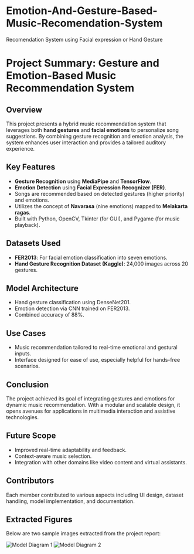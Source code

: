 # Emotion-And-Gesture-Based-Music-Recomendation-System
Recomendation System using Facial expression or Hand Gesture

# Project Summary: Gesture and Emotion-Based Music Recommendation System

## Overview
This project presents a hybrid music recommendation system that leverages both **hand gestures** and **facial emotions** to personalize song suggestions. By combining gesture recognition and emotion analysis, the system enhances user interaction and provides a tailored auditory experience.

## Key Features
- **Gesture Recognition** using **MediaPipe** and **TensorFlow**.
- **Emotion Detection** using **Facial Expression Recognizer (FER)**.
- Songs are recommended based on detected gestures (higher priority) and emotions.
- Utilizes the concept of **Navarasa** (nine emotions) mapped to **Melakarta ragas**.
- Built with Python, OpenCV, Tkinter (for GUI), and Pygame (for music playback).

## Datasets Used
- **FER2013**: For facial emotion classification into seven emotions.
- **Hand Gesture Recognition Dataset (Kaggle)**: 24,000 images across 20 gestures.

## Model Architecture
- Hand gesture classification using DenseNet201.
- Emotion detection via CNN trained on FER2013.
- Combined accuracy of 88%.

## Use Cases
- Music recommendation tailored to real-time emotional and gestural inputs.
- Interface designed for ease of use, especially helpful for hands-free scenarios.

## Conclusion
The project achieved its goal of integrating gestures and emotions for dynamic music recommendation. With a modular and scalable design, it opens avenues for applications in multimedia interaction and assistive technologies.

## Future Scope
- Improved real-time adaptability and feedback.
- Context-aware music selection.
- Integration with other domains like video content and virtual assistants.

## Contributors
Each member contributed to various aspects including UI design, dataset handling, model implementation, and documentation.

## Extracted Figures
Below are two sample images extracted from the project report:

![Model Diagram 1](extracted_image_1.png)
![Model Diagram 2](extracted_image_2.png)
